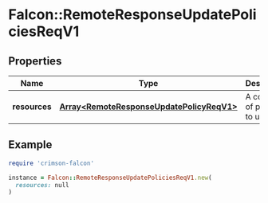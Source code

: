 # Falcon::RemoteResponseUpdatePoliciesReqV1

## Properties

| Name | Type | Description | Notes |
| ---- | ---- | ----------- | ----- |
| **resources** | [**Array&lt;RemoteResponseUpdatePolicyReqV1&gt;**](RemoteResponseUpdatePolicyReqV1.md) | A collection of policies to update |  |

## Example

```ruby
require 'crimson-falcon'

instance = Falcon::RemoteResponseUpdatePoliciesReqV1.new(
  resources: null
)
```

